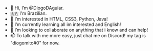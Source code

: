 - 👋 Hi, I’m @DiogoDAguiar.
-  🇧🇷 I'm Brazilian. 
- 👀 I’m interested in HTML, CSS3, Python, Java!
- 🌱 I’m currently learning all im interested and English!
- 💞️ I’m looking to collaborate on anything that i know and can help!
- 📫 To talk with me more easy, just chat me on Discord! my tag is "diogomito#0" for now.

<!---
DiogoDAguiar/DiogoDAguiar is a ✨ special ✨ repository because its `README.md` (this file) appears on your GitHub profile.
You can click the Preview link to take a look at your changes.
--->
